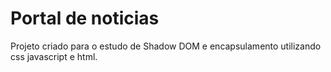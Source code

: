 # Portal de noticias

Projeto criado para o estudo de Shadow DOM e encapsulamento utilizando css javascript e html.
